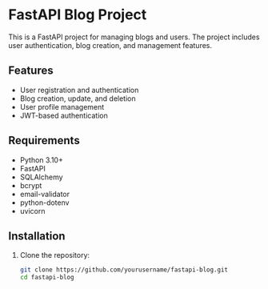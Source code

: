 # FastAPI Blog Project

This is a FastAPI project for managing blogs and users. The project includes user authentication, blog creation, and management features.

## Features

- User registration and authentication
- Blog creation, update, and deletion
- User profile management
- JWT-based authentication

## Requirements

- Python 3.10+
- FastAPI
- SQLAlchemy
- bcrypt
- email-validator
- python-dotenv
- uvicorn

## Installation

1. Clone the repository:
   ```sh
   git clone https://github.com/yourusername/fastapi-blog.git
   cd fastapi-blog